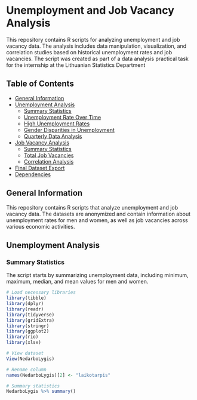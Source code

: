 # Unemployment and Job Vacancy Analysis

This repository contains R scripts for analyzing unemployment and job vacancy data. The analysis includes data manipulation, visualization, and correlation studies based on historical unemployment rates and job vacancies. The script was created as part of a data analysis practical task for the internship at the Lithuanian Statistics Department

## Table of Contents

- [General Information](#general-information)
- [Unemployment Analysis](#unemployment-analysis)
  - [Summary Statistics](#summary-statistics)
  - [Unemployment Rate Over Time](#unemployment-rate-over-time)
  - [High Unemployment Rates](#high-unemployment-rates)
  - [Gender Disparities in Unemployment](#gender-disparities-in-unemployment)
  - [Quarterly Data Analysis](#quarterly-data-analysis)
- [Job Vacancy Analysis](#job-vacancy-analysis)
  - [Summary Statistics](#summary-statistics-1)
  - [Total Job Vacancies](#total-job-vacancies)
  - [Correlation Analysis](#correlation-analysis)
- [Final Dataset Export](#final-dataset-export)
- [Dependencies](#dependencies)

## General Information

This repository contains R scripts that analyze unemployment and job vacancy data. The datasets are anonymized and contain information about unemployment rates for men and women, as well as job vacancies across various economic activities.

## Unemployment Analysis

### Summary Statistics

The script starts by summarizing unemployment data, including minimum, maximum, median, and mean values for men and women.

```r
# Load necessary libraries
library(tibble)
library(dplyr)
library(readr)
library(tidyverse)
library(gridExtra)
library(stringr)
library(ggplot2)
library(rio)
library(xlsx)

# View dataset
View(NedarboLygis)

# Rename column
names(NedarboLygis)[2] <- "laikotarpis"

# Summary statistics
NedarboLygis %>% summary()
